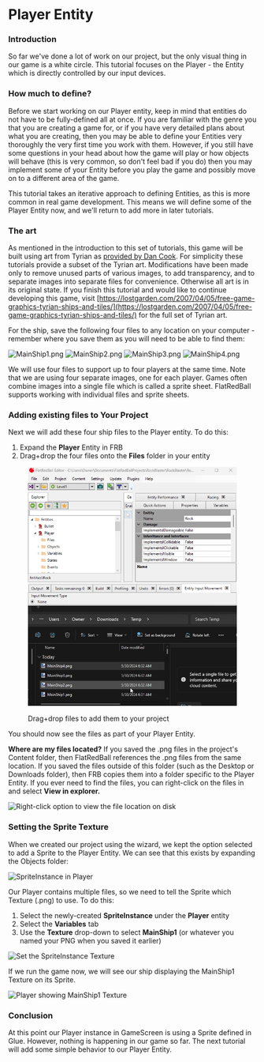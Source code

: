 # Player Entity

### Introduction

So far we've done a lot of work on our project, but the only visual thing in our game is a white circle. This tutorial focuses on the Player - the Entity which is directly controlled by our input devices.

### How much to define?

Before we start working on our Player entity, keep in mind that entities do not have to be fully-defined all at once. If you are familiar with the genre you that you are creating a game for, or if you have very detailed plans about what you are creating, then you may be able to define your Entities very thoroughly the very first time you work with them. However, if you still have some questions in your head about how the game will play or how objects will behave (this is very common, so don't feel bad if you do) then you may implement some of your Entity before you play the game and possibly move on to a different area of the game.

This tutorial takes an iterative approach to defining Entities, as this is more common in real game development. This means we will define some of the Player Entity now, and we'll return to add more in later tutorials.

### The art

As mentioned in the introduction to this set of tutorials, this game will be built using art from Tyrian as [provided by Dan Cook](http://www.lostgarden.com/2007/04/free-game-graphics-tyrian-ships-and.html). For simplicity these tutorials provide a subset of the Tyrian art. Modifications have been made only to remove unused parts of various images, to add transparency, and to separate images into separate files for convenience. Otherwise all art is in its original state. If you finish this tutorial and would like to continue developing this game, visit [https://lostgarden.com/2007/04/05/free-game-graphics-tyrian-ships-and-tiles/](https://lostgarden.com/2007/04/05/free-game-graphics-tyrian-ships-and-tiles/) for the full set of Tyrian art.

For the ship, save the following four files to any location on your computer - remember where you save them as you will need to be able to find them:&#x20;

![MainShip1.png](../../.gitbook/assets/migrated\_media-MainShip1.png) ![MainShip2.png](../../.gitbook/assets/migrated\_media-MainShip2.png) ![MainShip3.png](../../.gitbook/assets/migrated\_media-MainShip3.png) ![MainShip4.png](../../.gitbook/assets/migrated\_media-MainShip4.png)&#x20;

We will use four files to support up to four players at the same time. Note that we are using four separate images, one for each player. Games often combine images into a single file which is called a sprite sheet. FlatRedBall supports working with individual files and sprite sheets.

### Adding existing files to Your Project

Next we will add these four ship files to the Player entity. To do this:

1. Expand the **Player** Entity in FRB
2. Drag+drop the four files onto the **Files** folder in your entity

<figure><img src="../../.gitbook/assets/30_06 33 39.gif" alt=""><figcaption><p>Drag+drop files to add them to your project</p></figcaption></figure>

You should now see the files as part of your Player Entity.

**Where are my files located?** If you saved the .png files in the project's Content folder, then FlatRedBall references the .png files from the same location. If you saved the files outside of this folder (such as the Desktop or Downloads folder), then FRB copies them into a folder specific to the Player Entity. If you ever need to find the files, you can right-click on the files in and select **View in explorer.**

![Right-click option to view the file location on disk](<../../.gitbook/assets/30\_06 35 11.png>)

### Setting the Sprite Texture

When we created our project using the wizard, we kept the option selected to add a Sprite to the Player Entity. We can see that this exists by expanding the Objects folder:

![SpriteInstance in Player](<../../.gitbook/assets/30\_06 38 22.png>)

Our Player contains multiple files, so we need to tell the Sprite which Texture (.png) to use. To do this:

1. Select the newly-created **SpriteInstance** under the **Player** entity
2. Select the **Variables** tab
3. Use the **Texture** drop-down to select **MainShip1** (or whatever you named your PNG when you saved it earlier)

![Set the SpriteInstance Texture](<../../.gitbook/assets/30\_06 40 23.png>)

If we run the game now, we will see our ship displaying the MainShip1 Texture on its Sprite.

![Player showing MainShip1 Texture](../../.gitbook/assets/2021-03-img\_604cf6d4c6dec.png)



### Conclusion

At this point our Player instance in GameScreen is using a Sprite defined in Glue. However, nothing is happening in our game so far. The next tutorial will add some simple behavior to our Player Entity.&#x20;
